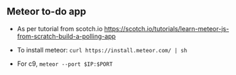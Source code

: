 ## Meteor to-do app

* As per tutorial from scotch.io https://scotch.io/tutorials/learn-meteor-js-from-scratch-build-a-polling-app

* To install meteor: `curl https://install.meteor.com/ | sh`
* For c9,  `meteor --port $IP:$PORT` 